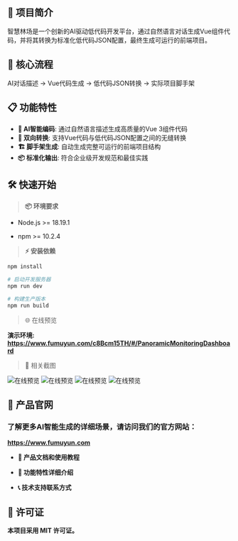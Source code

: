 ## 🌟 项目简介

智慧林场是一个创新的AI驱动低代码开发平台，通过自然语言对话生成Vue组件代码，并将其转换为标准化低代码JSON配置，最终生成可运行的前端项目。

## 🚀 核心流程

AI对话描述 → Vue代码生成 → 低代码JSON转换 → 实际项目脚手架

## 📋 功能特性

- **🤖 AI智能编码**: 通过自然语言描述生成高质量的Vue 3组件代码
- **🔄 双向转换**: 支持Vue代码与低代码JSON配置之间的无缝转换
- **🏗️ 脚手架生成**: 自动生成完整可运行的前端项目结构
- **📦 标准化输出**: 符合企业级开发规范和最佳实践

## 🛠️ 快速开始

> **📦 环境要求**
  
- Node.js >= 18.19.1
  
- npm >= 10.2.4
  
> **⚡ 安装依赖**
  
  ```bash
  npm install
  
  # 启动开发服务器
  npm run dev
  
  # 构建生产版本
  npm run build
  ```

> 🌐 在线预览

**演示环境: https://www.fumuyun.com/c8Bcm15TH/#/PanoramicMonitoringDashboard**

> 📸 相关截图

![在线预览](https://fmy-simple-test.oss-cn-wuhan-lr.aliyuncs.com/fmCloud/2025-10-21/8325769117827104.png)
![在线预览](https://fmy-simple-test.oss-cn-wuhan-lr.aliyuncs.com/fmCloud/2025-10-21/8325769132507168.png)
![在线预览](https://fmy-simple-test.oss-cn-wuhan-lr.aliyuncs.com/fmCloud/2025-10-21/8325769147187232.png)
![在线预览](https://fmy-simple-test.oss-cn-wuhan-lr.aliyuncs.com/fmCloud/2025-10-21/8325769159770144.png)

## 🏢 产品官网

### 了解更多AI智能生成的详细场景，请访问我们的官方网站：

**https://www.fumuyun.com**

- **📖 产品文档和使用教程**

- **🎯 功能特性详细介绍**

- **📞 技术支持联系方式**


## 📄 许可证
**本项目采用 MIT 许可证。**

